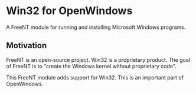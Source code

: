 # Win32 for OpenWindows
A FreeNT module for running and installing Microsoft Windows programs.
## Motivation
FreeNT is an open-source project. Win32 is a proprietary product. The goal
of FreeNT is to "create the Windows kernel without proprietary code".

This FreeNT module adds support for Win32. This is an important part of
OpenWindows.
